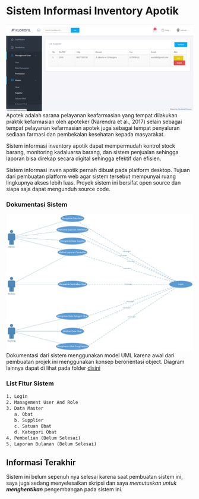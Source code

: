 # Sistem Informasi Inventory Apotik
![gambar](img.png)
Apotek adalah sarana pelayanan keafarmasian yang tempat dilakukan praktik kefarmasian oleh apoteker (Narendra et al., 2017) selain sebagai tempat pelayanan kefarmasian apotek juga sebagai tempat penyaluran sediaan farmasi dan pembekalan kesehatan kepada masyarakat.

Sistem informasi inventory apotik dapat mempermudah kontrol stock barang, monitoring kadaluarsa barang, dan sistem penjualan sehingga laporan bisa direkap secara digital sehingga efektif dan efisien.

Sistem informasi inven apotik pernah dibuat pada platform desktop. Tujuan dari pembuatan platform web  agar sistem tersebut mempunyai ruang lingkupnya akses lebih luas. Proyek sistem ini bersifat open source dan siapa saja dapat mengunduh source code.

### Dokumentasi Sistem
![use case](use%20case.jpeg)
Dokumentasi dari sistem menggunakan model UML karena awal dari pembuatan projek ini menggunakan konsep berorientasi object. Diagram lainnya dapat di lihat pada folder [disini](https://github.com/FarisLucky/inventory-apotik-web/tree/main/Activity)
### List Fitur Sistem
```
1. Login
2. Management User And Role
3. Data Master
   a. Obat
   b. Supplier
   c. Satuan Obat
   d. Kategori Obat
4. Pembelian (Belum Selesai)
5. Laporan Bulanan (Belum Selesai)
```
## Informasi Terakhir
Sistem ini belum sepenuh nya selesai karena saat pembuatan sistem ini, saya juga sedang menyelesaikan skripsi dan saya _memutuskan untuk **menghentikan**_ pengembangan pada sistem ini.

### 




